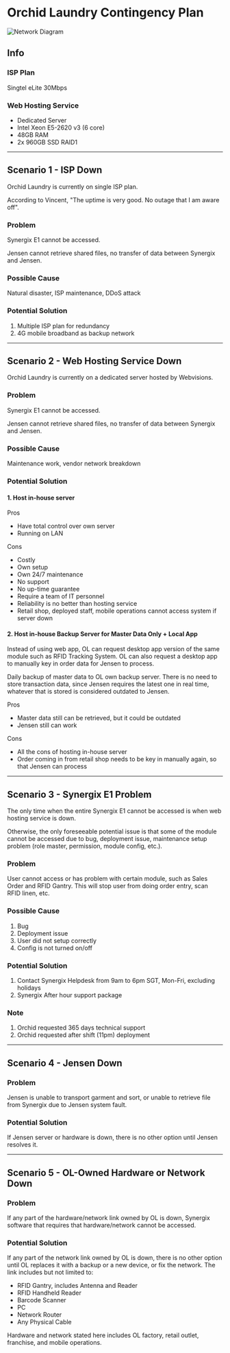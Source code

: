 
Orchid Laundry Contingency Plan
==========================
![Network Diagram](https://raw.githubusercontent.com/darren-synergix/OL/master/network.png)

## Info
### ISP Plan
Singtel eLite 30Mbps

### Web Hosting Service
- Dedicated Server
- Intel Xeon E5-2620 v3 (6 core)
- 48GB RAM
- 2x 960GB SSD RAID1

---

## Scenario 1 - ISP Down
Orchid Laundry is currently on single ISP plan.

According to Vincent, "The uptime is very good. No outage that I am aware off".

### Problem
Synergix E1 cannot be accessed.

Jensen cannot retrieve shared files, no transfer of data between Synergix and Jensen.

### Possible Cause
Natural disaster, ISP maintenance, DDoS attack

### Potential Solution
1. Multiple ISP plan for redundancy
2. 4G mobile broadband as backup network

---

## Scenario 2 - Web Hosting Service Down
Orchid Laundry is currently on a dedicated server hosted by Webvisions.

### Problem
Synergix E1 cannot be accessed.

Jensen cannot retrieve shared files, no transfer of data between Synergix and Jensen.

### Possible Cause
Maintenance work, vendor network breakdown 

### Potential Solution
#### 1. Host in-house server
Pros
- Have total control over own server
- Running on LAN

Cons
- Costly
- Own setup
- Own 24/7 maintenance
- No support
- No up-time guarantee
- Require a team of IT personnel
- Reliability is no better than hosting service
- Retail shop, deployed staff, mobile operations cannot access system if server down


#### 2.  Host in-house Backup Server for Master Data Only + Local App
Instead of using web app, OL can request desktop app version of the same module such as RFID Tracking System. OL can also request a desktop app to manually key in order data for Jensen to process.

Daily backup of master data to OL own backup server. There is no need to store transaction data, since Jensen requires the latest one in real time, whatever that is stored is considered outdated to Jensen.

Pros
- Master data still can be retrieved, but it could be outdated 
- Jensen still can work

Cons
- All the cons of hosting in-house server
- Order coming in from retail shop needs to be key in manually again, so that Jensen can process



---

## Scenario 3 - Synergix E1 Problem
The only time when the entire Synergix E1 cannot be accessed is when web hosting service is down.

Otherwise, the only foreseeable potential issue is that some of the module cannot be accessed due to bug, deployment issue, maintenance setup problem (role master, permission, module config, etc.).

### Problem
User cannot access or has problem with certain module, such as Sales Order and RFID Gantry. This will stop user from doing order entry, scan RFID linen, etc.

### Possible Cause
1. Bug
2. Deployment issue
3. User did not setup correctly
4. Config is not turned on/off

### Potential Solution
1. Contact Synergix Helpdesk from 9am to 6pm SGT, Mon-Fri, excluding holidays
2. Synergix After hour support package

### Note
1. Orchid requested 365 days technical support 
2. Orchid requested after shift (11pm) deployment

---

## Scenario 4 - Jensen Down
### Problem
Jensen is unable to transport garment and sort, or unable to retrieve file from Synergix due to Jensen system fault.

### Potential Solution
If Jensen server or hardware is down, there is no other option until Jensen resolves it.


---

## Scenario 5 - OL-Owned Hardware or Network Down 
### Problem
If any part of the hardware/network link owned by OL is down, Synergix software that requires that hardware/network cannot be accessed.

### Potential Solution
If any part of the network link owned by OL is down, there is no other option until OL replaces it with a backup or a new device, or fix the network. The link includes but not limited to:

* RFID Gantry, includes Antenna and Reader
* RFID Handheld Reader
* Barcode Scanner
* PC
* Network Router
* Any Physical Cable

Hardware and network stated here includes OL factory, retail outlet, franchise, and mobile operations. 

